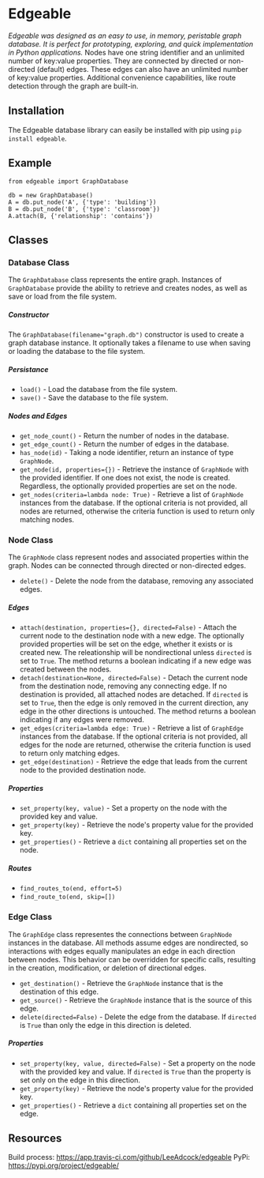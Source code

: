 # Edgeable

*Edgeable was designed as an easy to use, in memory, peristable graph database. It is perfect for prototyping, exploring, and quick implementation in Python applications.* Nodes have one string identifier and an unlimited number of key:value properties. They are connected by directed or non-directed (default) edges. These edges can also have an unlimited number of key:value properties. Additional convenience capabilities, like route detection through the graph are built-in.

## Installation

The Edgeable database library can easily be installed with pip using `pip install edgeable`.

## Example

```
from edgeable import GraphDatabase

db = new GraphDatabase()
A = db.put_node('A', {'type': 'building'})
B = db.put_node('B', {'type': 'classroom'})
A.attach(B, {'relationship': 'contains'})
```

## Classes

### Database Class
The `GraphDatabase` class represents the entire graph. Instances of `GraphDatabase` provide the ability to retrieve and creates nodes, as well as save or load from the file system.

##### Constructor
The `GraphDatabase(filename="graph.db")` constructor is used to create a graph database instance.  It optionally takes a filename to use when saving or loading the database to the file system.

##### Persistance
- `load()` - Load the database from the file system.
- `save()` - Save the database to the file system.

##### Nodes and Edges

- `get_node_count()` - Return the number of nodes in the database.
- `get_edge_count()` - Return the number of edges in the database.
- `has_node(id)` - Taking a node identifier, return an instance of type `GraphNode`.
- `get_node(id, properties={})` - Retrieve the instance of `GraphNode` with the provided identifier. If one does not exist, the node is created. Regardless, the optionally provided properties are set on the node.
- `get_nodes(criteria=lambda node: True)` - Retrieve a list of `GraphNode` instances from the database. If the optional criteria is not provided, all nodes are returned, otherwise the criteria function is used to return only matching nodes.

### Node Class
The `GraphNode` class represent nodes and associated properties within the graph. Nodes can be connected through directed or non-directed edges.

- `delete()` - Delete the node from the database, removing any associated edges.

##### Edges
- `attach(destination, properties={}, directed=False)` - Attach the current node to the destination node with a new edge. The optionally provided properties will be set on the edge, whether it exists or is created new. The releationship will be nondirectional unless `directed` is set to `True`. The method returns a boolean indicating if a new edge was created between the nodes.
- `detach(destination=None, directed=False)` - Detach the current node from the destination node, removing any connecting edge. If no destination is provided, all attached nodes are detached. If `directed` is set to `True`, then the edge is only removed in the current direction, any edge in the other directions is untouched. The method returns a boolean indicating if any edges were removed.
- `get_edges(criteria=lambda edge: True)` - Retrieve a list of `GraphEdge` instances from the database. If the optional criteria is not provided, all edges for the node are returned, otherwise the criteria function is used to return only matching edges.
- `get_edge(destination)` - Retrieve the edge that leads from the current node to the provided destination node.

##### Properties
- `set_property(key, value)` - Set a property on the node with the provided key and value.
- `get_property(key)` - Retrieve the node's property value for the provided key.
- `get_properties()` - Retrieve a `dict` containing all properties set on the node.

##### Routes
- `find_routes_to(end, effort=5)`
- `find_route_to(end, skip=[])`

### Edge Class
The `GraphEdge` class representes the connections between `GraphNode` instances in the database. All methods assume edges are nondirected, so interactions with edges equally manipulates an edge in each direction between nodes.  This behavior can be overridden for specific calls, resulting in the creation, modification, or deletion of directional edges.

- `get_destination()` - Retrieve the `GraphNode` instance that is the destination of this edge.
- `get_source()` - Retrieve the `GraphNode` instance that is the source of this edge.
- `delete(directed=False)` - Delete the edge from the database. If `directed` is `True` than only the edge in this direction is deleted.

##### Properties
- `set_property(key, value, directed=False)` - Set a property on the node with the provided key and value. If `directed` is `True` than the property is set only on the edge in this direction.
- `get_property(key)` - Retrieve the node's property value for the provided key.
- `get_properties()` - Retrieve a `dict` containing all properties set on the edge.

## Resources

Build process: https://app.travis-ci.com/github/LeeAdcock/edgeable
PyPi: https://pypi.org/project/edgeable/